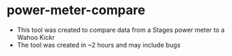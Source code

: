 # power-meter-compare

- This tool was created to compare data from a Stages power meter to a Wahoo Kickr
- The tool was created in ~2 hours and may include bugs